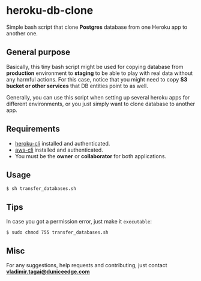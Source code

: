 # heroku-db-clone
Simple bash script that clone **Postgres** database from one Heroku app to another one. 

## General purpose

Basically, this tiny bash script might be used for copying database from **production** environment to **staging** to be able to play with real data without any harmful actions. For this case, notice that you might need to copy **S3 bucket or other services** that DB entities point to as well.

Generally, you can use this script when setting up several heroku apps for different environments, or you just simply want to clone database to another app. 
 
## Requirements
- [heroku-cli](https://devcenter.heroku.com/articles/heroku-cli) installed and authenticated.
- [aws-cli](https://aws.amazon.com/ru/cli/) installed and authenticated.
- You must be the **owner** or **collaborator** for both applications.

## Usage
```!bash
$ sh transfer_databases.sh 
```

## Tips
In case you got a permission error, just make it `executable`:
```!bash
$ sudo chmod 755 transfer_databases.sh  
```

## Misc

For any suggestions, help requests and contributing, just contact **vladimir.tagai@duniceedge.com**
